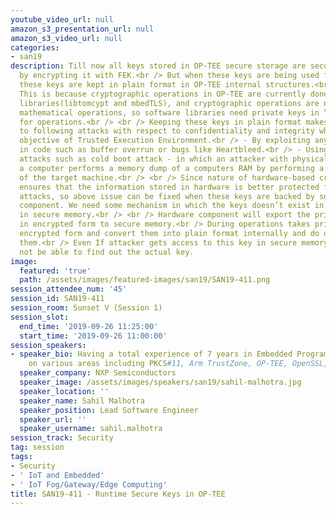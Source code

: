 ```yaml
---
youtube_video_url: null
amazon_s3_presentation_url: null
amazon_s3_video_url: null
categories:
- san19
description: Till now all keys stored in OP-TEE secure storage are secured at rest
  by encrypting it with FEK.<br /> But when these keys are being used for operations
  these keys are kept in plain format in OP-TEE internal structures.<br /> <br />
  This is because cryptographic operations in OP-TEE are currently done with software
  libraries(libtomcypt and mbedTLS), and cryptographic operations are nothing but
  mathematical operations, so software libraries need private keys in “plain format”
  for operations.<br /> <br /> Keeping these keys in plain format makes them vulnerable
  to following attacks with respect to confidentiality and integrity which is main
  objective of Trusted Execution Environment.<br /> - By exploiting any vulnerability
  in code such as buffer overrun or bugs like Heartbleed.<br /> - Using side channel
  attacks such as cold boot attack - in which an attacker with physical access to
  a computer performs a memory dump of a computers RAM by performing a hard reset
  of the target machine.<br /> <br /> Since nature of hardware-based cryptography
  ensures that the information stored in hardware is better protected from external
  attacks, so above issue can be fixed when these keys are backed by some hardware
  component. We need some mechanism in which the keys doesn’t exist in plain format
  in secure memory.<br /> <br /> Hardware component will export the private keys only
  in encrypted form to secure memory.<br /> During operations takes private keys in
  encrypted form and convert them into plain format internally and do operations with
  them.<br /> Even If attacker gets access to this key in secure memory somehow, will
  not be able to find out the actual key.
image:
  featured: 'true'
  path: /assets/images/featured-images/san19/SAN19-411.png
session_attendee_num: '45'
session_id: SAN19-411
session_room: Sunset V (Session 1)
session_slot:
  end_time: '2019-09-26 11:25:00'
  start_time: '2019-09-26 11:00:00'
session_speakers:
- speaker_bio: Having a total experience of 7 years in Embedded Programming.<br>Worked
    on various areas including PKCS#11, Arm TrustZone, OP-TEE, OpenSSL, Networking.
  speaker_company: NXP Semiconductors
  speaker_image: /assets/images/speakers/san19/sahil-malhotra.jpg
  speaker_location: ''
  speaker_name: Sahil Malhotra
  speaker_position: Lead Software Engineer
  speaker_url: ''
  speaker_username: sahil.malhotra
session_track: Security
tag: session
tags:
- Security
- ' IoT and Embedded'
- ' IoT Fog/Gateway/Edge Computing'
title: SAN19-411 - Runtime Secure Keys in OP-TEE
---
```

